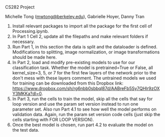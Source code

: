 CS282 Project

Michelle Tong (mwtong@berkeley.edu), Gabrielle Hoyer, Danny Tran

1. Install relevant packages to import all the package for the first cell of Processing.ipynb.
2. In Part 1 Cell 2, update all the filepaths and make relevant folders if necessary.
3. Run Part 1, in this section the data is split and the dataloader is defined. Modifications to splitting, image normalization, or image transformations should be made here. 
4. In Part 2, load and modify pre-existing models to use for our classification task. Whether the model is pretrained=True or False, all kernel_size=3, 5, or 7 for the first few layers of the network prior to the don't mess with these layers comment. The untrained models we used for training can be downloaded from this Dropbox link: https://www.dropbox.com/sh/rg6nbb0sbbql87d/AABreFb5Sy7QHlr9zOXY3MKKa?dl=0. 
5. In Part 3, run the cells to train the model, skip all the cells that say for loop version and use the param set version instead to run one parameter set. Also run Part 4.1 to see how well the model performs on validation data. Again, run the param set version code cells (just skip the cells starting with FOR LOOP VERSION).
6. Once the best model is chosen, run part 4.2 to evaluate the model on the test data.
